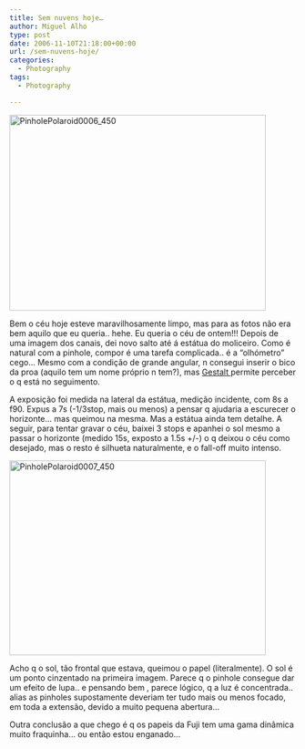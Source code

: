 ```yaml
---
title: Sem nuvens hoje…
author: Miguel Alho
type: post
date: 2006-11-10T21:18:00+00:00
url: /sem-nuvens-hoje/
categories:
  - Photography
tags:
  - Photography

---
```

[<img src="http://static.flickr.com/114/293969578_834d7bc31a.jpg" width="450" height="344" alt="PinholePolaroid0006_450" />][1]

Bem o céu hoje esteve maravilhosamente limpo, mas para as fotos não era bem aquilo que eu queria.. hehe. Eu queria o céu de ontem!!! Depois de uma imagem dos canais, dei novo salto até á estátua do moliceiro. Como é natural com a pinhole, compor é uma tarefa complicada.. é a &#8220;olhómetro&#8221; cego&#8230; Mesmo com a condição de grande angular, n consegui inserir o bico da proa (aquilo tem um nome próprio n tem?), mas <a href="http://pt.wikipedia.org/wiki/Gestalt" target="_blank">Gestalt </a>permite perceber o q está no seguimento.

A exposição foi medida na lateral da estátua, medição incidente, com 8s a f90. Expus a 7s (-1/3stop, mais ou menos) a pensar q ajudaria a escurecer o horizonte&#8230; mas queimou na mesma. Mas a estátua ainda tem detalhe. A seguir, para tentar gravar o céu, baixei 3 stops e apanhei o sol mesmo a passar o horizonte (medido 15s, exposto a 1.5s +/-) o q deixou o céu como desejado, mas o resto é silhueta naturalmente, e o fall-off muito intenso.

[<img src="http://static.flickr.com/109/293969581_b93a1d1b14.jpg" width="450" height="342" alt="PinholePolaroid0007_450" />][2]

Acho q o sol, tão frontal que estava, queimou o papel (literalmente). O sol é um ponto cinzentado na primeira imagem. Parece q o pinhole consegue dar um efeito de lupa.. e pensando bem , parece lógico, q a luz é concentrada.. alias as pinholes supostamente deveriam ter tudo mais ou menos focado, em toda a extensão, devido a muito pequena abertura&#8230;

Outra conclusão a que chego é q os papeis da Fuji tem uma gama dinâmica muito fraquinha&#8230; ou então estou enganado&#8230;

 [1]: http://www.flickr.com/photos/mytymyky/293969578/ "Photo Sharing"
 [2]: http://www.flickr.com/photos/mytymyky/293969581/ "Photo Sharing"